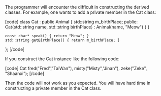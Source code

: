 The programmer will encounter the difficult in constructing the
derived classes. For example, one wants to add a private member in the
Cat class:

[code]
class Cat : public Animal
{
	std::string m_birthPlace;
public:
	Cat(std::string name, std::string birthPlace)
		: Animal(name, "Meow")
	{
	}

	const char* speak() { return "Meow"; }
	std::string getBirthPlace() { return m_birthPlace; }
};
[/code]

If you construct the Cat instance like the following code:

[code]
Cat fred("Fred","TaiWan"), misty("Misty","Jinan"), zeke("Zeke", "Shaanxi");
[/code]

Then the code will not work as you expected. You will have hard time
in constructing a private member in the Cat class.
